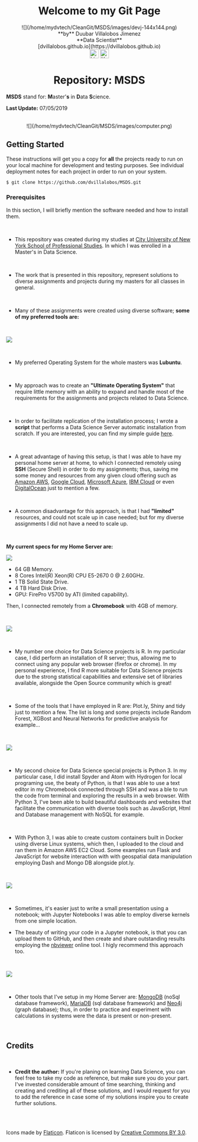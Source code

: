 <center><h1>Welcome to my Git Page</h1></center>

<center>![](/home/mydvtech/CleanGit/MSDS/images/devj-144x144.png)</center>

<center>**by** Duubar Villalobos Jimenez</center>
<center>**Data Scientist**</center>
<center>[dvillalobos.github.io](https://dvillalobos.github.io)</center>

<center>
<a href="https://www.linkedin.com/in/duubar/"><img src="/home/mydvtech/CleanGit/MSDS/images/linkedin.png" width="24" height="24" title="Linkedin" alt="Linkedin"></a>
<a href="https://www.youtube.com/mydvtech"><img src="/home/mydvtech/CleanGit/MSDS/images/youtube.png" width="24" height="24" title="Youtube" alt="Youtube"></a>
</center>


<center><h1>Repository: MSDS</h1></center>

**MSDS** stand for: **M**aster'**s** in **D**ata **S**cience.

**Last Update:**  07/05/2019

<br />

<center>![](/home/mydvtech/CleanGit/MSDS/images/computer.png)</center>

## Getting Started

These instructions will get you a copy for **all** the projects ready to run on your local machine for development and testing purposes. See individual deployment notes for each project in order to run on your system.

```
$ git clone https://github.com/dvillalobos/MSDS.git
```

### Prerequisites

In this section, I will briefly mention the software needed and how to install them.

<br />

- This repository was created during my studies at [City University of New York School of Professional Studies](https://sps.cuny.edu/academics/graduate/master-science-data-science-ms). In which I was enrolled in a Master's in Data Science.

<br />

- The work that is presented in this repository, represent solutions to diverse assignments and projects during my masters for all classes in general.

<br />


- Many of these assignments were created using diverse software; **some of my preferred tools are:**

<br />


![](/home/mydvtech/CleanGit/MSDS/images/tux.png)

<br />

- My preferred Operating System for the whole masters was **Lubuntu**.

<br />

- My approach was to create an **"Ultimate Operating System"** that require little memory with an ability to expand and handle most of the requirements for the assignments and projects related to Data Science.

<br />

- In order to facilitate replication of the installation process; I wrote a **script** that performs a Data Science Server automatic installation from scratch. If you are interested, you can find my simple guide [here](https://dvillalobos.github.io/2018/transform-my-home-server-into-data-science-server/).

<br />

- A great advantage of having this setup, is that I was able to have my personal home server at home, to which I connected remotely using **SSH** (Secure Shell) in order to do my assignments; thus, saving me some money and resources from any given cloud offering such as [Amazon AWS](https://aws.amazon.com/), [Google Cloud](https://cloud.google.com/), [Microsoft Azure](https://azure.microsoft.com), [IBM Cloud](https://www.ibm.com/cloud) or even [DigitalOcean](https://www.digitalocean.com/) just to mention a few.

<br />

- A common disadvantage for this approach, is that I had **"limited"** resources, and could not scale up in case needed; but for my diverse assignments I did not have a need to scale up.

<br />

**My current specs for my Home Server are:**

![](/home/mydvtech/CleanGit/MSDS/images/z420.png)

- 64 GB Memory.
- 8 Cores Intel(R) Xeon(R) CPU E5-2670 0 @ 2.60GHz.
- 1 TB Solid State Drive.
- 4 TB Hard Disk Drive.
- GPU: FirePro V5700 by ATI (limited capability).

Then, I connected remotely from a **Chromebook** with 4GB of memory.


<br />

![](/home/mydvtech/CleanGit/MSDS/images/R.png)

<br />

- My number one choice for Data Science projects is R. In my particular case, I did perform an installation of R server; thus, allowing me to connect using any popular web browser (firefox or chrome). In my personal experience, I find R more suitable for Data Science projects due to the strong statistical capabilities and extensive set of libraries available, alongside the Open Source community which is great!

<br />

- Some of the tools that I have employed in R are: Plot.ly, Shiny and tidy just to mention a few. The list is long and some projects include Random Forest, XGBost and Neural Networks for predictive analysis for example...

<br />


![](/home/mydvtech/CleanGit/MSDS/images/python.png)

<br />

- My second choice for Data Science special projects is Python 3. In my particular case, I did install Spyder and Atom with Hydrogen for local programing use, the beaty of Python, is that I was able to use a text editor in my Chromebook connected through SSH and was a ble to run the code from terminal and exploring the results in a web browser. With Python 3, I've been able to build beautiful dashboards and websites that facilitate the communication with diverse tools such as JavaScript, Html and Database management with NoSQL for example.

<br /> 

- With Python 3, I was able to create custom containers built in Docker using diverse Linux systems, which then, I uploaded to the cloud and ran them in Amazon AWS EC2 Cloud. Some examples run Flask and JavaScript for website interaction with with geospatial data manipulation employing Dash and Mongo DB alongside plot.ly.
 
<br />


![](/home/mydvtech/CleanGit/MSDS/images/Jupyter.png)

<br />

- Sometimes, it's easier just to write a small presentation using a notebook; with Jupyter Notebooks I was able to employ diverse kernels from one simple location.

- The beauty of writing your code in a Jupyter notebook, is that you can upload them to GitHub, and then create and share outstanding results employing the [nbviewer](https://nbviewer.jupyter.org/) online tool. I higly recommend this approach too.

<br />



![](/home/mydvtech/CleanGit/MSDS/images/sql.png)

<br />

- Other tools that I've setup in my Home Server are: [MongoDB](https://www.mongodb.com/) (noSql database framework), [MariaDB](https://mariadb.org/) (sql database framework) and [Neo4j](https://neo4j.com/) (graph database); thus, in order to practice and experiment with calculations in systems were the data is present or non-present.

<br />




## Credits

<br />

- **Credit the author:** If you're planing on learning Data Science, you can feel free to take my code as reference, but make sure you do your part. I've invested considerable amount of time searching, thinking and creating and crediting all of these solutions, and I would request for you to add the reference in case some of my solutions inspire you to create further solutions.

<br />
<br />

Icons made by [Flaticon](https://www.flaticon.com/). Flaticon is licensed by [Creative Commons BY 3.0](http://creativecommons.org/licenses/by/3.0/).

<br />
